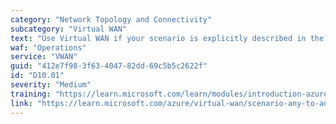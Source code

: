```yaml
---
category: "Network Topology and Connectivity"
subcategory: "Virtual WAN"
text: "Use Virtual WAN if your scenario is explicitly described in the list of Virtual WAN routing designs."
waf: "Operations"
service: "VWAN"
guid: "412e7f98-3f63-4047-82dd-69c5b5c2622f"
id: "D10.01"
severity: "Medium"
training: "https://learn.microsoft.com/learn/modules/introduction-azure-virtual-wan/"
link: "https://learn.microsoft.com/azure/virtual-wan/scenario-any-to-any"
---
```


